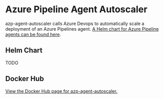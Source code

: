 # Azure Pipeline Agent Autoscaler

azp-agent-autoscaler calls Azure Devops to automatically scale a deployment of an Azure Pipelines agent. [A Helm chart for Azure Pipeline agents can be found here](https://github.com/ggmaresca/azp-agent).

## Helm Chart

TODO

## Docker Hub

[View the Docker Hub page for azp-agent-autoscaler.](https://hub.docker.com/r/gmaresca/azp-agent-autoscaler)

